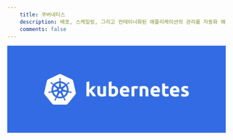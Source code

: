 ```yaml
---
    title: 쿠버네티스
    description: 배포, 스케일링, 그리고 컨테이너화된 애플리케이션의 관리를 자동화 해주는 오픈 소스 컨테이너 오케스트레이션 엔진
    comments: false
---
```


![](/images/logo/kubernetes.jpg)

